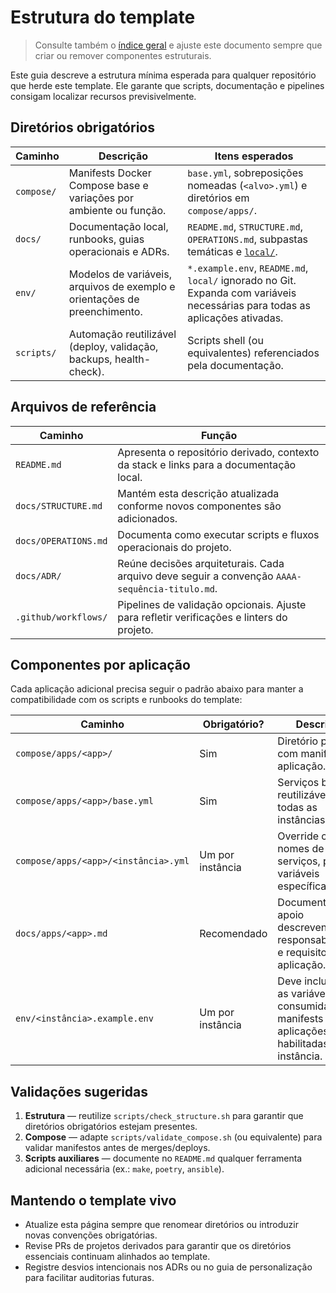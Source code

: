 # Estrutura do template

> Consulte também o [índice geral](./README.md) e ajuste este documento sempre que criar ou remover componentes estruturais.

Este guia descreve a estrutura mínima esperada para qualquer repositório que herde este template. Ele garante que scripts, documentação e pipelines consigam localizar recursos previsivelmente.

## Diretórios obrigatórios

| Caminho | Descrição | Itens esperados |
| --- | --- | --- |
| `compose/` | Manifests Docker Compose base e variações por ambiente ou função. | `base.yml`, sobreposições nomeadas (`<alvo>.yml`) e diretórios em `compose/apps/`. |
| `docs/` | Documentação local, runbooks, guias operacionais e ADRs. | `README.md`, `STRUCTURE.md`, `OPERATIONS.md`, subpastas temáticas e [`local/`](./local/README.md). |
| `env/` | Modelos de variáveis, arquivos de exemplo e orientações de preenchimento. | `*.example.env`, `README.md`, `local/` ignorado no Git. Expanda com variáveis necessárias para todas as aplicações ativadas. |
| `scripts/` | Automação reutilizável (deploy, validação, backups, health-check). | Scripts shell (ou equivalentes) referenciados pela documentação. |

## Arquivos de referência

| Caminho | Função |
| --- | --- |
| `README.md` | Apresenta o repositório derivado, contexto da stack e links para a documentação local.
| `docs/STRUCTURE.md` | Mantém esta descrição atualizada conforme novos componentes são adicionados.
| `docs/OPERATIONS.md` | Documenta como executar scripts e fluxos operacionais do projeto.
| `docs/ADR/` | Reúne decisões arquiteturais. Cada arquivo deve seguir a convenção `AAAA-sequência-titulo.md`.
| `.github/workflows/` | Pipelines de validação opcionais. Ajuste para refletir verificações e linters do projeto.

## Componentes por aplicação

Cada aplicação adicional precisa seguir o padrão abaixo para manter a compatibilidade com os scripts e runbooks do template:

| Caminho | Obrigatório? | Descrição |
| --- | --- | --- |
| `compose/apps/<app>/` | Sim | Diretório próprio com manifests da aplicação. |
| `compose/apps/<app>/base.yml` | Sim | Serviços base reutilizáveis por todas as instâncias. |
| `compose/apps/<app>/<instância>.yml` | Um por instância | Override com nomes de serviços, portas e variáveis específicas. |
| `docs/apps/<app>.md` | Recomendado | Documento de apoio descrevendo responsabilidades e requisitos da aplicação. |
| `env/<instância>.example.env` | Um por instância | Deve incluir todas as variáveis consumidas pelos manifests das aplicações habilitadas para a instância. |

## Validações sugeridas

1. **Estrutura** — reutilize `scripts/check_structure.sh` para garantir que diretórios obrigatórios estejam presentes.
2. **Compose** — adapte `scripts/validate_compose.sh` (ou equivalente) para validar manifestos antes de merges/deploys.
3. **Scripts auxiliares** — documente no `README.md` qualquer ferramenta adicional necessária (ex.: `make`, `poetry`, `ansible`).

## Mantendo o template vivo

- Atualize esta página sempre que renomear diretórios ou introduzir novas convenções obrigatórias.
- Revise PRs de projetos derivados para garantir que os diretórios essenciais continuam alinhados ao template.
- Registre desvios intencionais nos ADRs ou no guia de personalização para facilitar auditorias futuras.
